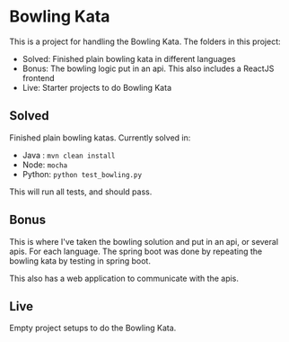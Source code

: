 # Bowling Kata

This is a project for handling the Bowling Kata. The folders in this project:
*  Solved: Finished plain bowling kata in different languages
*  Bonus: The bowling logic put in an api. This also includes a ReactJS frontend
*  Live: Starter projects to do Bowling Kata

## Solved
Finished plain bowling katas. Currently solved in:
* Java : `mvn clean install`
* Node: `mocha`
* Python: `python test_bowling.py`

This will run all tests, and should pass.

## Bonus
This is where I've taken the bowling solution and put in an api, or several apis. For each language.
The spring boot was done by repeating the bowling kata by testing in spring boot.

This also has a web application to communicate with the apis.

## Live
Empty project setups to do the Bowling Kata.